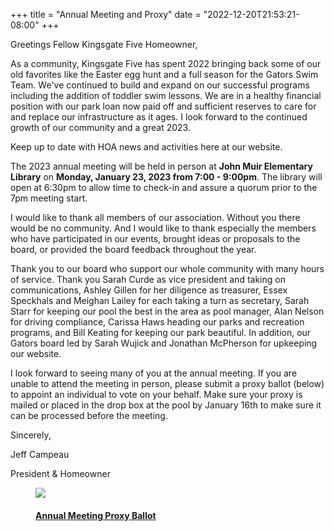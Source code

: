 +++
title = "Annual Meeting and Proxy"
date = "2022-12-20T21:53:21-08:00"
+++

Greetings Fellow Kingsgate Five Homeowner, 

As a community, Kingsgate Five has spent 2022 bringing back some of our old favorites like the Easter egg hunt and a full season for the Gators Swim Team. We've continued to build and expand on our successful programs including the addition of toddler swim lessons. We are in a healthy financial position with our park loan now paid off and sufficient reserves to care for and replace our infrastructure as it ages. I look forward to the continued growth of our community and a great 2023.

Keep up to date with HOA news and activities here at our website.

The 2023 annual meeting will be held in person at **John Muir Elementary Library** on **Monday, January 23, 2023 from 7:00 - 9:00pm**. The library will open at 6:30pm to allow time to check-in and assure a quorum prior to the 7pm meeting start.

I would like to thank all members of our association. Without you there would be no community. And I would like to thank especially the members who have participated in our events, brought ideas or proposals to the board, or provided the board feedback throughout the year. 

Thank you to our board who support our whole community with many hours of service. Thank you Sarah Curde as vice president and taking on communications, Ashley Gillen for her diligence as treasurer, Essex Speckhals and Meighan Lailey for each taking a turn as secretary, Sarah Starr for keeping our pool the best in the area as pool manager, Alan Nelson for driving compliance, Carissa Haws heading our parks and recreation programs, and Bill Keating for keeping our park beautiful. In addition, our Gators board led by Sarah Wujick and Jonathan McPherson for upkeeping our website.

I look forward to seeing many of you at the annual meeting. If you are unable to attend the meeting in person, please submit a proxy ballot (below) to appoint an individual to vote on your behalf. Make sure your proxy is mailed or placed in the drop box at the pool by January 16th to make sure it can be processed before the meeting.

Sincerely,

Jeff Campeau

President & Homeowner


<a href="../pdf/kingsgate5-proxy-2023.pdf">
    <figure class="document-thumbnail">
        <img src="../img/kingsgate5-proxy-2023-thumb.png" />
        <figcaption>
            <h4>Annual Meeting Proxy Ballot</h4>
        </figcaption>
    </figure>
</a>
